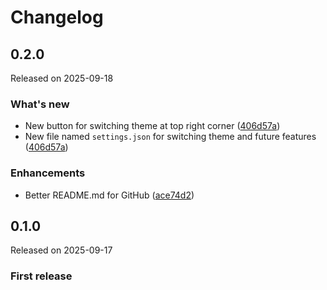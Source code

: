 # Changelog

## 0.2.0

Released on 2025-09-18

### What's new

- New button for switching theme at top right corner ([406d57a](https://github.com/MCGirgin/notes/commit/406d57ae9163daf17a966dccdf73f4e80671ebf7))
- New file named `settings.json` for switching theme and future features ([406d57a](https://github.com/MCGirgin/notes/commit/406d57ae9163daf17a966dccdf73f4e80671ebf7))

### Enhancements

- Better README.md for GitHub ([ace74d2](https://github.com/MCGirgin/notes/commit/ace74d24e29ccb63df5ffc0c38febc5fde19b326))

## 0.1.0

Released on 2025-09-17

### First release